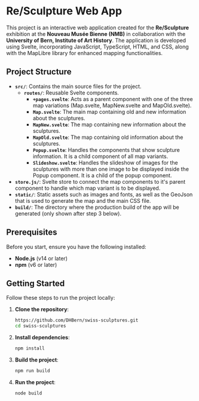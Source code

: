 # Re/Sculpture Web App

This project is an interactive web application created for the **Re/Sculpture** exhibition at the **Nouveau Musée Bienne (NMB)** in collaboration with the **University of Bern, Institute of Art History**. 
The application is developed using Svelte, incorporating JavaScript, TypeScript, HTML, and CSS, along with the MapLibre library for enhanced mapping functionalities.

## Project Structure

- **`src/`**: Contains the main source files for the project.
  - **`routes/`**: Reusable Svelte components.
    - **`+pages.svelte`**: Acts as a parent component with one of the three map variations (Map.svelte, MapNew.svelte and MapOld.svelte).
    - **`Map.svelte`**: The main map containing old and new information about the sculptures.
    - **`MapNew.svelte`**: The map containing new information about the sculptures.
    - **`MapOld.svelte`**: The map containing old information about the sculptures.
    - **`Popup.svelte`**: Handles the components that show sculpture information. It is a child component of all map variants.
    - **`Slideshow.svelte`**: Handles the slideshow of images for the sculptures with more than one image to be displayed inside the Popup component. It is a child of the popup component.
- **`store.js/`**: Svelte store to connect the map components to it's parent component to handle which map variant is to be displayed.
- **`static/`**: Static assets such as images and fonts, as well as the GeoJson that is used to generate the map and the main CSS file.
- **`build/`**: The directory where the production build of the app will be generated (only shown after step 3 below).

## Prerequisites

Before you start, ensure you have the following installed:

- **Node.js** (v14 or later)
- **npm** (v6 or later)

## Getting Started

Follow these steps to run the project locally:

1. **Clone the repository**:
   ```bash
   https://github.com/DHBern/swiss-sculptures.git
   cd swiss-sculptures
   ```

2. **Install dependencies**:
   ```bash
   npm install
   ```
3. **Build the project**:
   ```bash
   npm run build
   ```
1. **Run the project**:
   ```bash
   node build
   ```
